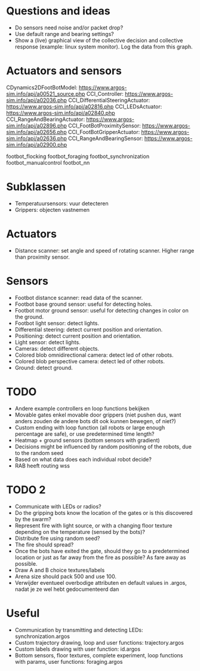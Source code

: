 # Questions and ideas
- Do sensors need noise and/or packet drop?
- Use default range and bearing settings?
- Show a (live) graphical view of the collective decision and collective response (example: linux system monitor). Log the data from this graph.

# Actuators and sensors
CDynamics2DFootBotModel: https://www.argos-sim.info/api/a00521_source.php
CCI_Controller: https://www.argos-sim.info/api/a02036.php
CCI_DifferentialSteeringActuator: https://www.argos-sim.info/api/a02816.php
CCI_LEDsActuator: https://www.argos-sim.info/api/a02840.php
CCI_RangeAndBearingActuator: https://www.argos-sim.info/api/a02896.php
CCI_FootBotProximitySensor: https://www.argos-sim.info/api/a02656.php
CCI_FootBotGripperActuator: https://www.argos-sim.info/api/a02636.php
CCI_RangeAndBearingSensor: https://www.argos-sim.info/api/a02900.php

footbot_flocking
footbot_foraging
footbot_synchronization
footbot_manualcontrol
footbot_nn

# Subklassen
- Temperatuursensors: vuur detecteren
- Grippers: objecten vastnemen

# Actuators
- Distance scanner: set angle and speed of rotating scanner. Higher range than proximity sensor.

# Sensors
- Footbot distance scanner: read data of the scanner.
- Footbot base ground sensor: useful for detecting holes.
- Footbot motor ground sensor: useful for detecting changes in color on the ground.
- Footbot light sensor: detect lights.
- Differential steering: detect current position and orientation.
- Positioning: detect current position and orientation.
- Light sensor: detect lights.
- Cameras: detect different objects.
- Colored blob omnidirectional camera: detect led of other robots.
- Colored blob perspective camera: detect led of other robots.
- Ground: detect ground.

# TODO
- Andere example controllers en loop functions bekijken
- Movable gates enkel movable door grippers (niet pushen dus, want anders zouden de andere bots dit ook kunnen bewegen, of niet?)
- Custom ending with loop function (all robots or large enough percentage are safe), or use predetermined time length?
- Heatmap + ground sensors (bottom sensors with gradient)
- Decisions might be influenced by random positioning of the robots, due to the random seed
- Based on what data does each individual robot decide?
- RAB heeft routing wss

# TODO 2
- Communicate with LEDs or radios?
- Do the gripping bots know the location of the gates or is this discovered by the swarm?
- Represent fire with light source, or with a changing floor texture depending on the temperature (sensed by the bots)?
- Distribute fire using random seed?
- The fire should spread?
- Once the bots have exited the gate, should they go to a predetermined location or just as far away from the fire as possible? As fare away as possible.
- Draw A and B choice textures/labels
- Arena size should pack 500 and use 100.
- Verwijder eventueel overbodige attributen en default values in .argos, nadat je ze wel hebt gedocumenteerd dan

# Useful
- Communication by transmitting and detecting LEDs: synchronization.argos
- Custom trajectory drawing, loop and user functions: trajectory.argos
- Custom labels drawing with user function: id.argos
- Bottom sensors, floor textures, complete experiment, loop functions with params, user functions: foraging.argos